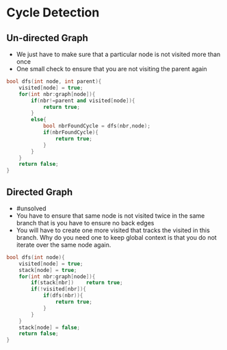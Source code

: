 # Cycle Detection
## Un-directed Graph
- We just have to make sure that a particular node is not visited more than once
- One small check to ensure that you are not visiting the parent again

```cpp
bool dfs(int node, int parent){
	visited[node] = true;
	for(int nbr:graph[node]){
		if(nbr!=parent and visited[node]){
			return true;
		}
		else{
			bool nbrFoundCycle = dfs(nbr,node);
			if(nbrFoundCycle){
				return true;
			}
		}
	}
	return false;
}
```

## Directed Graph
- #unsolved 
- You have to ensure that same node is not visited twice in the same branch that is you have to ensure no back edges
- You will have to create one more visited that tracks the visited in this branch. Why do you need one to keep global context is that you do not iterate over the same node again.
```cpp
bool dfs(int node){
	visited[node] = true;
	stack[node] = true;
	for(int nbr:graph[node]){
		if(stack[nbr])    return true;
		if(!visited[nbr]){
			if(dfs(nbr)){
				return true;
			}
		}
	}
	stack[node] = false;
	return false;
}
```